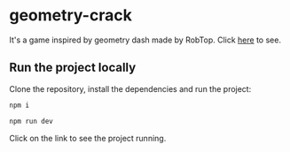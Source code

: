# geometry-crack

It's a game inspired by geometry dash made by RobTop.
Click [here](https://eaterusr.github.io/geometry-crack) to see.

## Run the project locally

Clone the repository, install the dependencies and run the project:

```bash
npm i 
```
```bash
npm run dev
```

Click on the link to see the project running.
